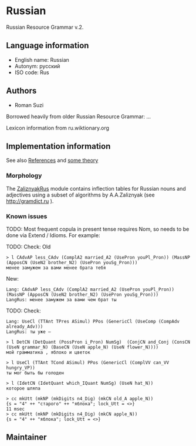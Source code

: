 # Russian

Russian Resource Grammar v.2.

## Language information
- English name: Russian
- Autonym: русский
- ISO code: Rus

## Authors

* Roman Suzi

Borrowed heavily from older Russian Resource Grammar: ...

Lexicon information from ru.wiktionary.org

## Implementation information

See also [References](references.txt) and [some theory](theory.txt)

### Morphology

The [ZaliznyakRus](ZaliznyakRus.gf) module contains inflection tables for
Russian nouns and adjectives using a subset of algorithms by A.A.Zaliznyak (see http://gramdict.ru ).

### Known issues

TODO: Most frequent copula in present tense requires Nom, so needs to be done via Extend / Idioms. For example:

TODO: Check: Old
```
> l CAdvAP less_CAdv (ComplA2 married_A2 (UsePron youPl_Pron)) (MassNP (ApposCN (UseN2 brother_N2) (UsePron youSg_Pron)))
менее замужем за вами менее брата тебя
```
New:

```
Lang: CAdvAP less_CAdv (ComplA2 married_A2 (UsePron youPl_Pron)) (MassNP (ApposCN (UseN2 brother_N2) (UsePron youSg_Pron)))
LangRus: менее замужем за вами чем брат ты
```

TODO: Check:
```
Lang: UseCl (TTAnt TPres ASimul) PPos (GenericCl (UseComp (CompAdv already_Adv)))
LangRus: ты уже —
```

```
> l DetCN (DetQuant (PossPron i_Pron) NumSg)  (ConjCN and_Conj (ConsCN (UseN grammar_N) (BaseCN (UseN apple_N) (UseN flower_N))))
мой грамматика , яблоко и цветок
```

```
> l UseCl (TTAnt TCond ASimul) PPos (GenericCl (ComplVV can_VV hungry_VP))
ты мог быть бы голоден
```

```
> l (IdetCN (IdetQuant which_IQuant NumSg) (UseN hat_N))
которое шляпа
```

```
> cc mkUtt (mkNP (mkDigits n4_Dig) (mkCN old_A apple_N))
{s = "4" ++ "старого" ++ "яблока"; lock_Utt = <>}
11 msec
> cc mkUtt (mkNP (mkDigits n4_Dig) (mkCN apple_N))
{s = "4" ++ "яблока"; lock_Utt = <>}
```

## Maintainer

